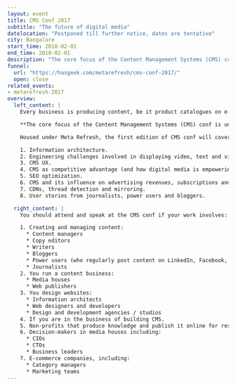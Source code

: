 ```yaml
---
layout: event
title: CMS Conf 2017
subtitle: "The future of digital media"
datelocation: "Postponed till further notice, dates are tentative"
city: Bangalore
start_time: 2018-02-01
end_time: 2018-02-01
description: "The core focus of the Content Management Systems (CMS) conf is understanding CMS workflows – why does your workflow necessitate either building a custom CMS or using an existing CMS."
funnel:
  url: "https://hasgeek.com/metarefresh/cms-conf-2017/"
  open: close
related_events:
- metarefresh-2017
overview:
  left_content: |
    Every business is producing content, be it product catalogues on e-commerce websites, user updates and stories on social networking platforms, or news in the form of text and video on media sites. Managing and displaying content is the cornerstone of business and engineering decisions in every domain – not just media.

    **The core focus of the Content Management Systems (CMS) conf is understanding CMS workflows – why does your workflow necessitate either building a custom CMS or using an existing CMS.**

    Housed under Meta Refresh, the first edition of CMS conf will cover the following topics:

    1. Information architecture.
    2. Engineering challenges involved in displaying video, text and visual content.
    3. CMS UX.
    4. CMS as competitive advantage (and how digital media is empowering different businesses).
    5. SEO optimization.
    6. CMS and its influence on advertising revenues, subscriptions and monetization.
    7. CDNs, thread detection and mirroring.
    8. User stories from journalists, power users and bloggers.

  right_content: |
    You should attend and speak at the CMS conf if your work involves:

    1. Creating and managing content:
      * Content managers
      * Copy editors
      * Writers
      * Bloggers
      * Power users (who regularly post content on LinkedIn, Facebook, Medium and other platforms)
      * Journalists
    2. You run a content business:
      * Media houses
      * Web publishers
    3. You design websites:
      * Information architects
      * Web designers and developers
      * Design and development agencies / studios
    4. If you are in the business of building CMS.
    5. Non-profits that produce knowledge and publish it online for research, advocacy or outreach.
    6. Decision-makers in media houses including:
      * CIOs
      * CTOs
      * Business leaders
    7. E-commerce companies, including:
      * Category managers
      * Marketing teams
---
```

